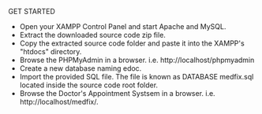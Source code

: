GET STARTED
- Open your XAMPP Control Panel and start Apache and MySQL.
- Extract the downloaded source code zip file.
- Copy the extracted source code folder and paste it into the XAMPP's "htdocs" directory.
- Browse the PHPMyAdmin in a browser. i.e. http://localhost/phpmyadmin
- Create a new database naming edoc.
- Import the provided SQL file. The file is known as DATABASE medfix.sql located inside the source code root folder.
- Browse the Doctor's Appointment Systsem in a browser. i.e. http://localhost/medfix/.